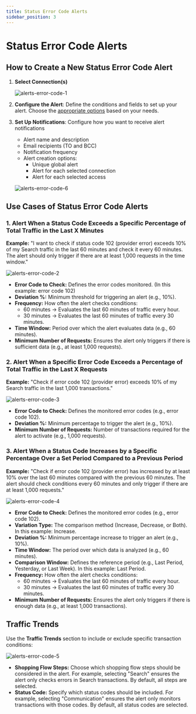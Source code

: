 ```yaml
---
title: Status Error Code Alerts
sidebar_position: 3
---
```


# Status Error Code Alerts

## How to Create a New Status Error Code Alert

1. **Select Connection(s)**  

   ![alerts-error-code-1](https://storage.travelgate.com/kbase/alerts-error-code-1.jpg)
2. **Configure the Alert**: Define the conditions and fields to set up your alert. Choose the [appropriate options](/kb/app-features/monitoring-tools/alerts/alerts-status-error#use-cases-of-status-error-code-alerts) based on your needs.
3. **Set Up Notifications**: Configure how you want to receive alert notifications
    - Alert name and description
    - Email recipients (TO and BCC)
    - Notification frequency
    - Alert creation options: 
        - Unique global alert
        - Alert for each selected connection
        - Alert for each selected access

    ![alerts-error-code-6](https://storage.travelgate.com/kbase/alerts-error-code-6.jpg)

## Use Cases of Status Error Code Alerts

### 1. Alert When a Status Code Exceeds a Specific Percentage of Total Traffic in the Last X Minutes

**Example:** "I want to check if status code 102 (provider error) exceeds 10% of my Search traffic in the last 60 minutes and check it every 60 minutes. The alert should only trigger if there are at least 1,000 requests in the time window."

![alerts-error-code-2](https://storage.travelgate.com/kbase/alerts-error-code-2.jpg)

- **Error Code to Check:** Defines the error codes monitored. (In this example: error code 102)
- **Deviation %:** Minimum threshold for triggering an alert (e.g., 10%).
- **Frequency:** How often the alert checks conditions:
  - 60 minutes → Evaluates the last 60 minutes of traffic every hour.
  - 30 minutes → Evaluates the last 60 minutes of traffic every 30 minutes.
- **Time Window:** Period over which the alert evaluates data (e.g., 60 minutes).
- **Minimum Number of Requests:** Ensures the alert only triggers if there is sufficient data (e.g., at least 1,000 requests).

### 2. Alert When a Specific Error Code Exceeds a Percentage of Total Traffic in the Last X Requests

**Example:** "Check if error code 102 (provider error) exceeds 10% of my Search traffic in the last 1,000 transactions."

![alerts-error-code-3](https://storage.travelgate.com/kbase/alerts-error-code-3.jpg)

- **Error Code to Check:** Defines the monitored error codes (e.g., error code 102).
- **Deviation %:** Minimum percentage to trigger the alert (e.g., 10%).
- **Minimum Number of Requests:** Number of transactions required for the alert to activate (e.g., 1,000 requests).

### 3. Alert When a Status Code Increases by a Specific Percentage Over a Set Period Compared to a Previous Period

**Example:** "Check if error code 102 (provider error) has increased by at least 10% over the last 60 minutes compared with the previous 60 minutes. The alert should check conditions every 60 minutes and only trigger if there are at least 1,000 requests."

![alerts-error-code-4](https://storage.travelgate.com/kbase/alerts-error-code-4.jpg)

- **Error Code to Check:** Defines the monitored error codes (e.g., error code 102).
- **Variation Type:** The comparison method (Increase, Decrease, or Both). In this example: Increase.
- **Deviation %:** Minimum percentage increase to trigger an alert (e.g., 10%).
- **Time Window:** The period over which data is analyzed (e.g., 60 minutes).
- **Comparison Window:** Defines the reference period (e.g., Last Period, Yesterday, or Last Week). In this example: Last Period.
- **Frequency:** How often the alert checks conditions:
  - 60 minutes → Evaluates the last 60 minutes of traffic every hour.
  - 30 minutes → Evaluates the last 60 minutes of traffic every 30 minutes.
- **Minimum Number of Requests:** Ensures the alert only triggers if there is enough data (e.g., at least 1,000 transactions).

## Traffic Trends

Use the **Traffic Trends** section to include or exclude specific transaction conditions:

![alerts-error-code-5](https://storage.travelgate.com/kbase/alerts-error-code-5.jpg)

- **Shopping Flow Steps:** Choose which shopping flow steps should be considered in the alert. For example, selecting "Search" ensures the alert only checks errors in Search transactions. By default, all steps are selected.
- **Status Code:** Specify which status codes should be included. For example, selecting "Communication" ensures the alert only monitors transactions with those codes. By default, all status codes are selected.